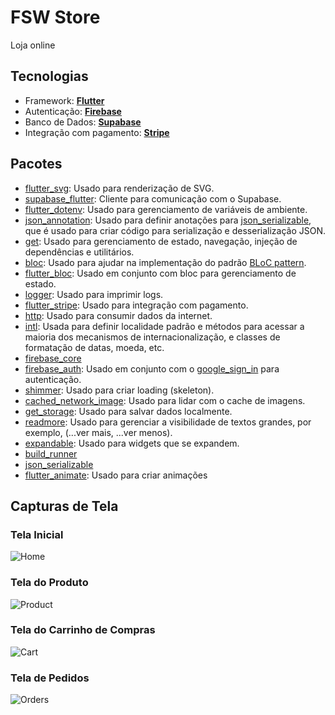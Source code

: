 # FSW Store

Loja online

## Tecnologias

- Framework: [**Flutter**](https://flutter.dev/)
- Autenticação: [**Firebase**](https://firebase.google.com/?hl=pt-br)
- Banco de Dados: [**Supabase**](https://supabase.com/)
- Integração com pagamento: [**Stripe**](https://stripe.com/br)

## Pacotes

 - [flutter_svg](https://pub.dev/packages/flutter_svg): Usado para renderização de SVG.
 - [supabase_flutter](https://pub.dev/packages/supabase_flutter): Cliente para comunicação com o Supabase.
 - [flutter_dotenv](https://pub.dev/packages/flutter_dotenv): Usado para gerenciamento de variáveis de ambiente.
 - [json_annotation](https://pub.dev/packages/json_annotation): Usado para definir anotações para [json_serializable](https://pub.dev/packages/json_serializable), que é usado para criar código para serialização e desserialização JSON.
 - [get](https://pub.dev/packages/get): Usado para gerenciamento de estado, navegação, injeção de dependências e utilitários.
 - [bloc](https://pub.dev/packages/bloc): Usado para ajudar na implementação do padrão [BLoC pattern](https://www.flutteris.com/blog/en/reactive-programming---streams---bloc).
 - [flutter_bloc](https://pub.dev/packages/flutter_bloc): Usado em conjunto com bloc para gerenciamento de estado.
 - [logger](https://pub.dev/packages/logger): Usado para imprimir logs.
 - [flutter_stripe](https://pub.dev/packages/flutter_stripe): Usado para integração com pagamento.
 - [http](https://pub.dev/packages/http): Usado para consumir dados da internet.
 - [intl](https://pub.dev/packages/intl): Usada para definir localidade padrão e métodos para acessar a maioria dos mecanismos de internacionalização, e classes de formatação de datas, moeda, etc.
 - [firebase_core](https://pub.dev/packages/firebase_core)
 - [firebase_auth](https://pub.dev/packages/firebase_auth): Usado em conjunto com o [google_sign_in](https://pub.dev/packages/google_sign_in) para autenticação.
 - [shimmer](https://pub.dev/packages/shimmer): Usado para criar loading (skeleton).
 - [cached_network_image](https://pub.dev/packages/cached_network_image): Usado para lidar com o cache de imagens.
 - [get_storage](https://pub.dev/packages/get_storage): Usado para salvar dados localmente.
 - [readmore](https://pub.dev/packages/readmore): Usado para gerenciar a visibilidade de textos grandes, por exemplo, (...ver mais, ...ver menos).
 - [expandable](https://pub.dev/packages/expandable): Usado para widgets que se expandem.
 - [build_runner](https://pub.dev/packages/build_runner)
 - [json_serializable](https://pub.dev/packages/json_serializable)
 - [flutter_animate](https://pub.dev/packages/flutter_animate): Usado para criar animações
    
  
## Capturas de Tela

### Tela Inicial
![Home](screenshots/home.png)

### Tela do Produto
![Product](screenshots/product.png)

### Tela do Carrinho de Compras
![Cart](screenshots/cart.png)

### Tela de Pedidos
![Orders](screenshots/orders.png)
